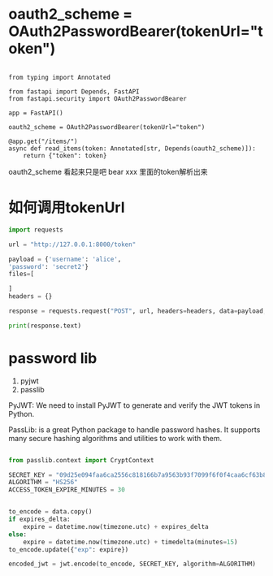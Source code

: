 

# oauth2_scheme = OAuth2PasswordBearer(tokenUrl="token")

```

from typing import Annotated

from fastapi import Depends, FastAPI
from fastapi.security import OAuth2PasswordBearer

app = FastAPI()

oauth2_scheme = OAuth2PasswordBearer(tokenUrl="token")

@app.get("/items/")
async def read_items(token: Annotated[str, Depends(oauth2_scheme)]):
    return {"token": token}
```

oauth2_scheme 看起来只是吧 bear xxx 里面的token解析出来








# 如何调用tokenUrl


```python
import requests

url = "http://127.0.0.1:8000/token"

payload = {'username': 'alice',
'password': 'secret2'}
files=[

]
headers = {}

response = requests.request("POST", url, headers=headers, data=payload, files=files)

print(response.text)
```




# password lib

1. pyjwt
2. passlib

PyJWT: We need to install PyJWT to generate and verify the JWT tokens in Python.

PassLib: is a great Python package to handle password hashes. It supports many secure hashing algorithms and utilities to work with them.



```python

from passlib.context import CryptContext

SECRET_KEY = "09d25e094faa6ca2556c818166b7a9563b93f7099f6f0f4caa6cf63b88e8d3e7"
ALGORITHM = "HS256"
ACCESS_TOKEN_EXPIRE_MINUTES = 30


to_encode = data.copy()
if expires_delta:
    expire = datetime.now(timezone.utc) + expires_delta
else:
    expire = datetime.now(timezone.utc) + timedelta(minutes=15)
to_encode.update({"exp": expire})

encoded_jwt = jwt.encode(to_encode, SECRET_KEY, algorithm=ALGORITHM)

```













